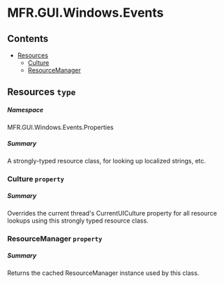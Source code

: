 <a name='assembly'></a>
# MFR.GUI.Windows.Events

## Contents

- [Resources](#T-MFR.GUI.Windows.Events-Properties-Resources 'MFR.GUI.Windows.Events.Properties.Resources')
  - [Culture](#P-MFR.GUI.Windows.Events-Properties-Resources-Culture 'MFR.GUI.Windows.Events.Properties.Resources.Culture')
  - [ResourceManager](#P-MFR.GUI.Windows.Events-Properties-Resources-ResourceManager 'MFR.GUI.Windows.Events.Properties.Resources.ResourceManager')

<a name='T-MFR.GUI.Windows.Events-Properties-Resources'></a>
## Resources `type`

##### Namespace

MFR.GUI.Windows.Events.Properties

##### Summary

A strongly-typed resource class, for looking up localized strings, etc.

<a name='P-MFR.GUI.Windows.Events-Properties-Resources-Culture'></a>
### Culture `property`

##### Summary

Overrides the current thread's CurrentUICulture property for all
  resource lookups using this strongly typed resource class.

<a name='P-MFR.GUI.Windows.Events-Properties-Resources-ResourceManager'></a>
### ResourceManager `property`

##### Summary

Returns the cached ResourceManager instance used by this class.
